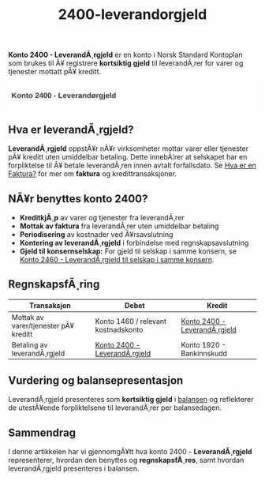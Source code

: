 ﻿---
title: "2400-leverandorgjeld"
meta_title: "2400-leverandorgjeld"
meta_description: '**Konto 2400 - LeverandÃ¸rgjeld** er en konto i Norsk Standard Kontoplan som brukes til Ã¥ registrere **kortsiktig gjeld** til leverandÃ¸rer for varer og tjenes...'
slug: 2400-leverandorgjeld
type: blog
layout: pages/single
---

**Konto 2400 - LeverandÃ¸rgjeld** er en konto i Norsk Standard Kontoplan som brukes til Ã¥ registrere **kortsiktig gjeld** til leverandÃ¸rer for varer og tjenester mottatt pÃ¥ kreditt.

![Illustrasjon av konto 2400 leverandÃ¸rgjeld](2400-leverandorgjeld-image.svg)

## Hva er leverandÃ¸rgjeld?

**LeverandÃ¸rgjeld** oppstÃ¥r nÃ¥r virksomheter mottar varer eller tjenester pÃ¥ kreditt uten umiddelbar betaling. Dette innebÃ¦rer at selskapet har en forpliktelse til Ã¥ betale leverandÃ¸ren innen avtalt forfallsdato. Se [Hva er en Faktura?](/blogs/regnskap/hva-er-en-faktura "Hva er en Faktura? En Guide til Norske Fakturakrav") for mer om **faktura** og kredittransaksjoner.

## NÃ¥r benyttes konto 2400?

* **KreditkjÃ¸p** av varer og tjenester fra leverandÃ¸rer
* **Mottak av faktura** fra leverandÃ¸rer uten umiddelbar betaling
* **Periodisering** av kostnader ved Ã¥rsavslutning
* **Kontering av leverandÃ¸rgjeld** i forbindelse med regnskapsavslutning
* **Gjeld til konsernselskap:** For gjeld til selskap i samme konsern, se [Konto 2460 - LeverandÃ¸rgjeld til selskap i samme konsern](/blogs/kontoplan/2460-leverandorgjeld-til-selskap-i-samme-konsern "Konto 2460 - LeverandÃ¸rgjeld til selskap i samme konsern").

## RegnskapsfÃ¸ring

| Transaksjon                             | Debet                                | Kredit                                          |
|-----------------------------------------|--------------------------------------|-------------------------------------------------|
| Mottak av varer/tjenester pÃ¥ kreditt    | Konto 1460 / relevant kostnadskonto  | [Konto 2400 - LeverandÃ¸rgjeld](/blogs/kontoplan/2400-leverandorgjeld "Konto 2400 - LeverandÃ¸rgjeld") |
| Betaling av leverandÃ¸rgjeld             | [Konto 2400 - LeverandÃ¸rgjeld](/blogs/kontoplan/2400-leverandorgjeld "Konto 2400 - LeverandÃ¸rgjeld") | Konto 1920 - Bankinnskudd                      |

## Vurdering og balansepresentasjon

LeverandÃ¸rgjeld presenteres som **kortsiktig gjeld** i [balansen](/blogs/regnskap/hva-er-balanseregnskap "Hva er Balanseregnskap?") og reflekterer de utestÃ¥ende forpliktelsene til leverandÃ¸rer per balansedagen.

## Sammendrag

I denne artikkelen har vi gjennomgÃ¥tt hva konto 2400 - **LeverandÃ¸rgjeld** representerer, hvordan den benyttes og **regnskapsfÃ¸res**, samt hvordan leverandÃ¸rgjeld presenteres i balansen.

